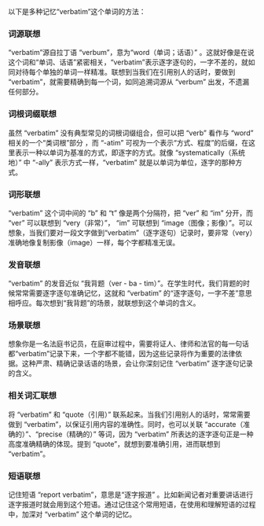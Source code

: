 以下是多种记忆“verbatim”这个单词的方法：

### 词源联想
“verbatim”源自拉丁语 “verbum”，意为“word（单词；话语）” 。这就好像是在说这个词和“单词、话语”紧密相关，“verbatim”表示逐字逐句的，一字不差的，就如同对待每个单独的单词一样精准。联想到当我们在引用别人的话时，要做到 “verbatim”，就需要精确到每一个词，如同追溯词源从 “verbum” 出发，不遗漏任何部分。 

### 词根词缀联想
虽然 “verbatim” 没有典型常见的词根词缀组合，但可以把 “verb” 看作与 “word” 相关的一个“类词根”部分 ，而 “-atim” 可视为一个表示“方式、程度”的后缀，在这里表示一种以单词为基准的方式，即逐字的方式。就像 “systematically（系统地）” 中 “-ally” 表示方式一样，“verbatim” 就是以单词为单位，逐字的那种方式。 

### 词形联想
“verbatim” 这个词中间的 “b” 和 “t” 像是两个分隔符，把 “ver” 和 “im” 分开，而 “ver” 可以联想到 “very（非常）”， “im” 可联想到 “image（图像；影像）”。可以想象，当我们要对一段文字做到“verbatim”（逐字逐句）记录时，要非常（very）准确地像复制影像（image）一样，每个字都精准无误。 

### 发音联想
“verbatim” 的发音近似 “我背题（ver - ba - tim）”。在学生时代，我们背题的时候常常需要逐字逐句准确记忆，这就和 “verbatim” 的“逐字逐句，一字不差”意思相呼应。每次想到“我背题”的场景，就联想到这个单词的含义。 

### 场景联想
想象你是一名法庭书记员，在庭审过程中，需要将证人、律师和法官的每一句话都“verbatim”记录下来，一个字都不能错，因为这些记录将作为重要的法律依据。这种严肃、精确记录话语的场景，会让你深刻记住 “verbatim” 逐字逐句记录的含义。 

### 相关词汇联想
将 “verbatim” 和 “quote（引用）” 联系起来。当我们引用别人的话时，常常需要做到 “verbatim”，以保证引用内容的准确性。同时，也可以关联 “accurate（准确的）”、“precise（精确的）” 等词，因为 “verbatim” 所表达的逐字逐句正是一种高度准确精确的体现。提到 “quote”，就想到要准确引用，进而联想到 “verbatim”。 

### 短语联想
记住短语 “report verbatim”，意思是“逐字报道” 。比如新闻记者对重要讲话进行逐字报道时就会用到这个短语。通过记住这个常用短语，在使用和理解短语的过程中，加深对 “verbatim” 这个单词的记忆。 